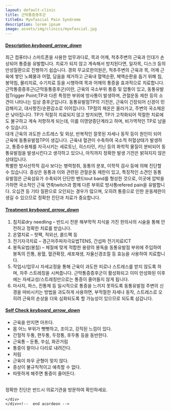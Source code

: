 ```yaml
---
layout: default-clinic
title: 근막통증증후군
titleEn: Myofascial Pain Syndrome
description: lorem ipsum
image: assets/img/clinics/myofascial.jpg
---
```

<div id="acordeon">
  <div class="panel-group" id="accordion">
      <div class="panel panel-border panel-default">
        <div class="panel-heading" role="tab" id="headingOne">
            <a role="button" data-toggle="collapse" data-parent="#accordion" href="#collapseOne" aria-expanded="true" aria-controls="collapseOne">
                <h4 class="panel-title">
                Description
                <i class="material-icons">keyboard_arrow_down</i>
                </h4>
            </a>
        </div>
        <div id="collapseOne" class="panel-collapse collapse in">
          <div class="panel-body">
            <p>최근 컴퓨터나 스마트폰을 사용한 업무과다로, 목과 어깨, 척추주변의 근육과 인대가 손상되어 통증을 유발합니다. 치료가 되지 않고 계속해서 방치된다면, 일자목, 디스크 등의 만성질환으로 진행하기 쉽습니다. 경희 무교로한의원은, 척추주변의 근육과 목, 어깨 근육에 쌓인 노폐물과 어혈, 담음을 제거하고 근육내 혈액순환, 체액순환을 돕기 위해 침, 봉약침, 물리치료, 수기치료 등을 시행하여 목과 어깨의 통증을 효과적으로 치료합니다.<br />
            근막통증증후근(근막동통증후군)이란, 근육의 국소부위 통증 및 압통이 있고, 동통유발점Trigger Point;TP과 다른 특정한 부위에 방사통이 발생하며, 관절운동 제한 등의 소견이 나타나는 임상 증후군입니다. 동통유발점TP의 기전은, 근육이 긴장되어 신경이 민감해지고, 대사항진/순환감소로 이어집니다. TP점의 체온은 올라가고, 주변의 국소체온은 낮아집니다. TP가 적절히 치료되지 않고 방치되면, TP가 고착화되어 적절한 치료에도 불구하고 계속 저항하게 되는데, 이를 이영양증단계라고 하며, 비가역적인 TP로 남을 수 있습니다.<br />
            대개 근육의 과도한 스트레스 및 외상, 반복적인 잘못된 자세나 동작 등이 원인이 되어 근육에 동통유발점TP이 생깁니다. 근육내 혈관이 수축하여 국소적 허혈상태가 발생하고, 통증수용체를 자극시키는 세로토닌, 히스타민, 키닌 등의 화학적 물질이 분비되어 동통유발점을 발생시킨다고 생각하고 있으나, 아직까지 정확한 발생 기전은 밝혀지지 않은 상태입니다.<br />
            특별한 방사선학적 검사 보다는 병력청취, 동통의 분포, 이학적 검사 등에 의해 진단할 수 있습니다. 증상은 동통과 이와 관련된 관절운동 제한이 있고, 특징적인 소견인 동통 유발점은 근육섬유가 수축되어 단단한 밴드tout band를 형성한 것으로, 이곳에 압박을 가하면 국소적인 근육 연축twitch과 함께 다른 부위로 방사통refered pain을 유발합니다. 오십견 등 기타 질환으로 오인되는 경우가 많으며, 오히려 통증으로 인한 운동제한이 생길 수 있으므로 정확한 진단과 치료가 중요합니다.</p>
          </div>
        </div>
      </div>
      <div class="panel panel-border panel-default">
        <div class="panel-heading" role="tab" id="headingOne">
            <a role="button" data-toggle="collapse" data-parent="#accordion" href="#collapseTwo" aria-controls="collapseOne">
                <h4 class="panel-title">
                Treatment
                <i class="material-icons">keyboard_arrow_down</i>
                </h4>
            </a>
        </div>
        <div id="collapseTwo" class="panel-collapse collapse">
          <div class="panel-body">
          <ol>
          <li>침치료dry needling – 반드시 전문 해부학적 지식을 가진 한의사의 시술을 통해 안전하고 정확한 치료를 받습니다.</li>
          <li>온열치료 – 핫팩, 적외선, 콜드팩 등</li>
          <li>전기자극치료 – 경근저주파자극요법TENS, 간섭파 전기치료ICT</li>
          <li>봉독요법(봉침) – 체질에 맞게 적합한 용량의 봉독을 동통유발점 부위에 주입하여 봉독의 진통, 용혈, 혈관확장, 세포재생, 자율신경조절 등 효능을 사용하여 치료합니다.</li>
          <li>작업시/업무시 자세교정을 통해 근육이 과도한 피로나 스트레스를 받지 않도록 하며, 자주 스트레칭을 시켜줍니다. 근막통증증후군이 활성화되고 이미 만성화된 이후에는 자세교성/스트레칭만으로는 통증이 줄어들지 않게 됩니다.</li>
          <li>마사지, 파스, 진통제 등 일시적으로 통증을 느끼지 못하도록 동통유발점 주변의 신경을 마비시키는 방법을 과도하게 사용하면, 부적절한 자세나 동작, 스트레스로 오히려 근육의 손상을 더욱 심화되도록 할 가능성이 있으므로 되도록 삼갑니다.</li>
          </ol>
          </div>
        </div>
      </div>
      <div class="panel panel-border panel-default">
        <div class="panel-heading" role="tab" id="headingOne">
            <a role="button" data-toggle="collapse" data-parent="#accordion" href="#collapseThree" aria-controls="collapseOne">
                <h4 class="panel-title">
                Self Check
                <i class="material-icons">keyboard_arrow_down</i>
                </h4>
            </a>
        </div>
        <div id="collapseThree" class="panel-collapse collapse">
          <div class="panel-body">
            <ul>
            <li>근육을 만지면 아프다.</li>
            <li>몸 어느 부위가 뻣뻣하고, 조이고, 강직된 느낌이 있다.</li>
            <li>간헐적 두통, 편두통, 두정통, 후두통 등을 동반한다.</li>
            <li>근육통 – 둔통, 쑤심, 화끈거림</li>
            <li>통증이 팔이나 다리로 내려간다.</li>
            <li>저림</li>
            <li>근육이 좌우 균형이 맞지 않다.</li>
            <li>증상이 불규칙적이고 예측할 수 없다.</li>
            <li>따뜻하게 해주면 통증이 줄어든다.</li>
            </ul>
            <br />
            정확한 진단은 반드시 의료기관을 방문하여 확인하세요.
          </div>
        </div>
      </div>

    </div>
    </div><!--  end acordeon -->

